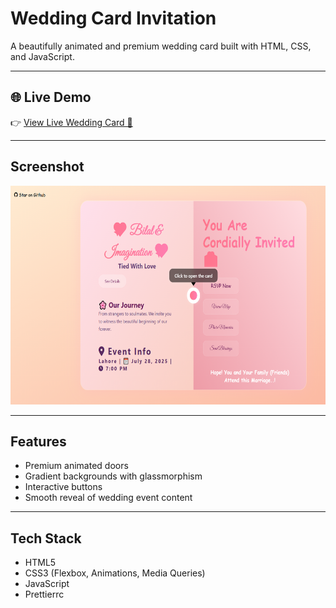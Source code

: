 # Wedding Card Invitation

A beautifully animated and premium wedding card built with HTML, CSS, and JavaScript.

---

## 🌐 Live Demo

👉 [View Live Wedding Card 💌](https://project-wedding-card-10.netlify.app)  

---

##  Screenshot

<img src="https://github.com/bilalmalik04/wedding-card-animation/blob/main/bannerCard.png?raw=true" width="600" height="350" alt="Wedding Card Preview" />

---

##  Features

- Premium animated doors
- Gradient backgrounds with glassmorphism
- Interactive buttons
- Smooth reveal of wedding event content
---

##  Tech Stack

- HTML5  
- CSS3 (Flexbox, Animations, Media Queries)  
- JavaScript
- Prettierrc
